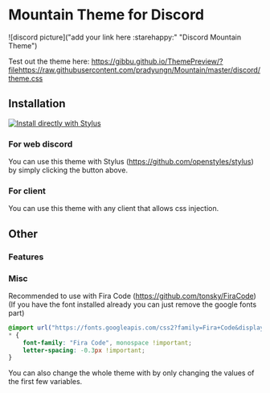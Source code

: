 # Mountain Theme for Discord

![discord picture]("add your link here :starehappy:" "Discord Mountain Theme")

Test out the theme here: https://gibbu.github.io/ThemePreview/?filehttps://raw.githubusercontent.com/pradyungn/Mountain/master/discord/theme.css

## Installation

[![Install directly with Stylus](https://img.shields.io/badge/Install%20directly%20with-Stylus-00adad.svg)](https://raw.githubusercontent.com/pradyungn/Mountain/master/discord/theme.css)

### For web discord

You can use this theme with Stylus (https://github.com/openstyles/stylus) by simply clicking the button above.

### For client

You can use this theme with any client that allows css injection.

## Other

### Features

### Misc

Recommended to use with Fira Code (https://github.com/tonsky/FiraCode) (If you have the font installed already you can just remove the google fonts part)

```css
@import url("https://fonts.googleapis.com/css2?family=Fira+Code&display=swap");
* {
	font-family: "Fira Code", monospace !important;
	letter-spacing: -0.3px !important;
}
```

You can also change the whole theme with by only changing the values of the first few variables.
